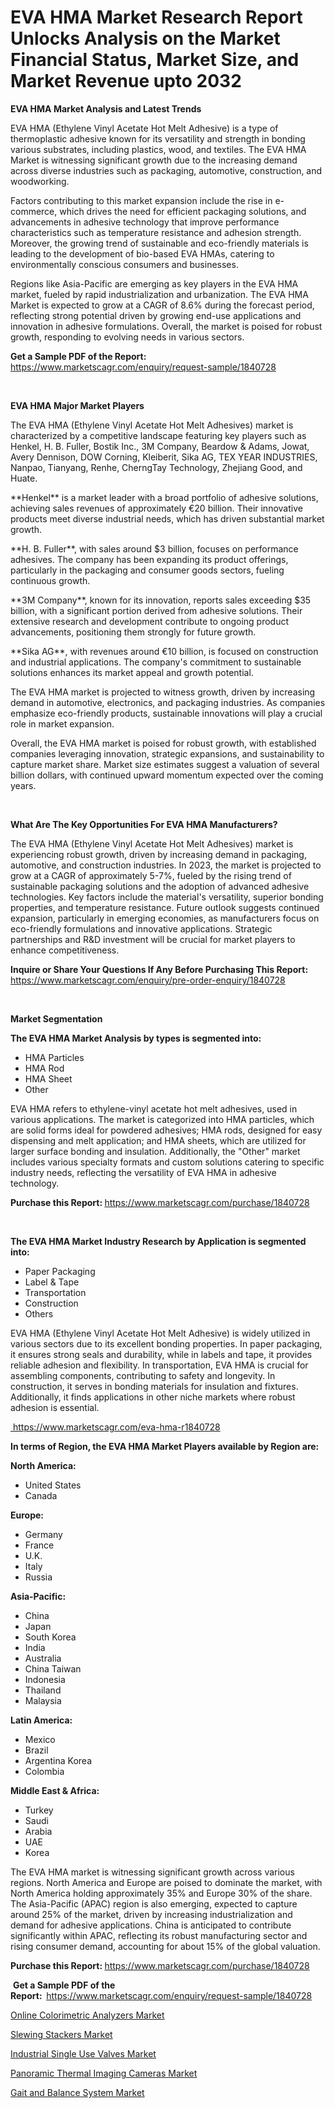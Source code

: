 <p><h1>EVA HMA Market Research Report Unlocks Analysis on the Market Financial Status, Market Size, and Market Revenue upto 2032</h1></p><p><strong>EVA HMA Market Analysis and Latest Trends</strong></p>
<p><p>EVA HMA (Ethylene Vinyl Acetate Hot Melt Adhesive) is a type of thermoplastic adhesive known for its versatility and strength in bonding various substrates, including plastics, wood, and textiles. The EVA HMA Market is witnessing significant growth due to the increasing demand across diverse industries such as packaging, automotive, construction, and woodworking. </p><p>Factors contributing to this market expansion include the rise in e-commerce, which drives the need for efficient packaging solutions, and advancements in adhesive technology that improve performance characteristics such as temperature resistance and adhesion strength. Moreover, the growing trend of sustainable and eco-friendly materials is leading to the development of bio-based EVA HMAs, catering to environmentally conscious consumers and businesses.</p><p>Regions like Asia-Pacific are emerging as key players in the EVA HMA market, fueled by rapid industrialization and urbanization. The EVA HMA Market is expected to grow at a CAGR of 8.6% during the forecast period, reflecting strong potential driven by growing end-use applications and innovation in adhesive formulations. Overall, the market is poised for robust growth, responding to evolving needs in various sectors.</p></p>
<p><strong>Get a Sample PDF of the Report:&nbsp;</strong> <a href="https://www.marketscagr.com/enquiry/request-sample/1840728?utm_campaign=2887&utm_medium=2&utm_source=Github&utm_content=ia&utm_term=03042025&utm_id=eva-hma">https://www.marketscagr.com/enquiry/request-sample/1840728</a></p>
<p>&nbsp;</p>
<p><strong>EVA HMA Major Market Players</strong></p>
<p><p>The EVA HMA (Ethylene Vinyl Acetate Hot Melt Adhesives) market is characterized by a competitive landscape featuring key players such as Henkel, H. B. Fuller, Bostik Inc., 3M Company, Beardow & Adams, Jowat, Avery Dennison, DOW Corning, Kleiberit, Sika AG, TEX YEAR INDUSTRIES, Nanpao, Tianyang, Renhe, CherngTay Technology, Zhejiang Good, and Huate.</p><p>**Henkel** is a market leader with a broad portfolio of adhesive solutions, achieving sales revenues of approximately €20 billion. Their innovative products meet diverse industrial needs, which has driven substantial market growth.</p><p>**H. B. Fuller**, with sales around $3 billion, focuses on performance adhesives. The company has been expanding its product offerings, particularly in the packaging and consumer goods sectors, fueling continuous growth.</p><p>**3M Company**, known for its innovation, reports sales exceeding $35 billion, with a significant portion derived from adhesive solutions. Their extensive research and development contribute to ongoing product advancements, positioning them strongly for future growth.</p><p>**Sika AG**, with revenues around €10 billion, is focused on construction and industrial applications. The company's commitment to sustainable solutions enhances its market appeal and growth potential.</p><p>The EVA HMA market is projected to witness growth, driven by increasing demand in automotive, electronics, and packaging industries. As companies emphasize eco-friendly products, sustainable innovations will play a crucial role in market expansion.</p><p>Overall, the EVA HMA market is poised for robust growth, with established companies leveraging innovation, strategic expansions, and sustainability to capture market share. Market size estimates suggest a valuation of several billion dollars, with continued upward momentum expected over the coming years.</p></p>
<p>&nbsp;</p>
<p><strong>What Are The Key Opportunities For EVA HMA Manufacturers?</strong></p>
<p><p>The EVA HMA (Ethylene Vinyl Acetate Hot Melt Adhesives) market is experiencing robust growth, driven by increasing demand in packaging, automotive, and construction industries. In 2023, the market is projected to grow at a CAGR of approximately 5-7%, fueled by the rising trend of sustainable packaging solutions and the adoption of advanced adhesive technologies. Key factors include the material's versatility, superior bonding properties, and temperature resistance. Future outlook suggests continued expansion, particularly in emerging economies, as manufacturers focus on eco-friendly formulations and innovative applications. Strategic partnerships and R&D investment will be crucial for market players to enhance competitiveness.</p></p>
<p><strong>Inquire or Share Your Questions If Any Before Purchasing This Report:</strong> <a href="https://www.marketscagr.com/enquiry/pre-order-enquiry/1840728?utm_campaign=2887&utm_medium=2&utm_source=Github&utm_content=ia&utm_term=03042025&utm_id=eva-hma">https://www.marketscagr.com/enquiry/pre-order-enquiry/1840728</a></p>
<p>&nbsp;</p>
<p><strong>Market Segmentation</strong></p>
<p><strong>The EVA HMA Market Analysis by types is segmented into:</strong></p>
<p><ul><li>HMA Particles</li><li>HMA Rod</li><li>HMA Sheet</li><li>Other</li></ul></p>
<p><p>EVA HMA refers to ethylene-vinyl acetate hot melt adhesives, used in various applications. The market is categorized into HMA particles, which are solid forms ideal for powdered adhesives; HMA rods, designed for easy dispensing and melt application; and HMA sheets, which are utilized for larger surface bonding and insulation. Additionally, the "Other" market includes various specialty formats and custom solutions catering to specific industry needs, reflecting the versatility of EVA HMA in adhesive technology.</p></p>
<p><strong>Purchase this Report:&nbsp;</strong><a href="https://www.marketscagr.com/purchase/1840728?utm_campaign=2887&utm_medium=2&utm_source=Github&utm_content=ia&utm_term=03042025&utm_id=eva-hma">https://www.marketscagr.com/purchase/1840728</a></p>
<p>&nbsp;</p>
<p><strong>The EVA HMA Market Industry Research by Application is segmented into:</strong></p>
<p><ul><li>Paper Packaging</li><li>Label & Tape</li><li>Transportation</li><li>Construction</li><li>Others</li></ul></p>
<p><p>EVA HMA (Ethylene Vinyl Acetate Hot Melt Adhesive) is widely utilized in various sectors due to its excellent bonding properties. In paper packaging, it ensures strong seals and durability, while in labels and tape, it provides reliable adhesion and flexibility. In transportation, EVA HMA is crucial for assembling components, contributing to safety and longevity. In construction, it serves in bonding materials for insulation and fixtures. Additionally, it finds applications in other niche markets where robust adhesion is essential.</p></p>
<p><a href="https://www.marketscagr.com/eva-hma-r1840728?utm_campaign=2887&utm_medium=2&utm_source=Github&utm_content=ia&utm_term=03042025&utm_id=eva-hma">&nbsp;https://www.marketscagr.com/eva-hma-r1840728</a></p>
<p><strong>In terms of Region, the EVA HMA Market Players available by Region are:</strong></p>
<p>
    <p> <strong> North America: </strong>
        <ul>
            <li>United States</li>
            <li>Canada</li>
        </ul>
        </p> 
    <p> <strong> Europe: </strong>
        <ul>
            <li>Germany</li>
            <li>France</li>
            <li>U.K.</li>
            <li>Italy</li>
            <li>Russia</li>
        </ul>
        </p> 
    <p> <strong> Asia-Pacific: </strong>
        <ul>
            <li>China</li>
            <li>Japan</li>
            <li>South Korea</li>
            <li>India</li>
            <li>Australia</li>
            <li>China Taiwan</li>
            <li>Indonesia</li>
            <li>Thailand</li>
            <li>Malaysia</li>
        </ul>
        </p> 
    <p> <strong> Latin America: </strong>
        <ul>
            <li>Mexico</li>
            <li>Brazil</li>
            <li>Argentina Korea</li>
            <li>Colombia</li>
        </ul>
        </p> 
    <p> <strong> Middle East & Africa: </strong>
        <ul>
            <li>Turkey</li>
            <li>Saudi</li>
            <li>Arabia</li>
            <li>UAE</li>
            <li>Korea</li>
        </ul>
    </p>
    </p>
<p><p>The EVA HMA market is witnessing significant growth across various regions. North America and Europe are poised to dominate the market, with North America holding approximately 35% and Europe 30% of the share. The Asia-Pacific (APAC) region is also emerging, expected to capture around 25% of the market, driven by increasing industrialization and demand for adhesive applications. China is anticipated to contribute significantly within APAC, reflecting its robust manufacturing sector and rising consumer demand, accounting for about 15% of the global valuation.</p></p>
<p><strong>Purchase this Report: </strong><a href="https://www.marketscagr.com/purchase/1840728?utm_campaign=2887&utm_medium=2&utm_source=Github&utm_content=ia&utm_term=03042025&utm_id=eva-hma">https://www.marketscagr.com/purchase/1840728</a></p>
<p>&nbsp;<strong>Get a Sample PDF of the Report:&nbsp;&nbsp;</strong><a href="https://www.marketscagr.com/enquiry/request-sample/1840728?utm_campaign=2887&utm_medium=2&utm_source=Github&utm_content=ia&utm_term=03042025&utm_id=eva-hma">https://www.marketscagr.com/enquiry/request-sample/1840728</a></p>
<p><strong></strong></p>
<p><p><a href="https://www.linkedin.com/pulse/revolutionizing-success-in-depth-review-theglobal-online-colorimetric-qyzcf?utm_campaign=2887&utm_medium=2&utm_source=Github&utm_content=ia&utm_term=03042025&utm_id=eva-hma">Online Colorimetric Analyzers Market</a></p><p><a href="https://www.linkedin.com/pulse/global-analysis-slewing-stackers-market-size-scope-2025-2032-csgef?utm_campaign=2887&utm_medium=2&utm_source=Github&utm_content=ia&utm_term=03042025&utm_id=eva-hma">Slewing Stackers Market</a></p><p><a href="https://www.linkedin.com/pulse/comprehensive-study-industrial-single-use-valves-market-share-ur8uf?utm_campaign=2887&utm_medium=2&utm_source=Github&utm_content=ia&utm_term=03042025&utm_id=eva-hma">Industrial Single Use Valves Market</a></p><p><a href="https://www.linkedin.com/pulse/essential-overview-panoramic-thermal-imaging-cameras-m8k6f?utm_campaign=2887&utm_medium=2&utm_source=Github&utm_content=ia&utm_term=03042025&utm_id=eva-hma">Panoramic Thermal Imaging Cameras Market</a></p><p><a href="https://www.linkedin.com/pulse/examining-market-drivers-gait-balance-system-expected-ap3pf?utm_campaign=2887&utm_medium=2&utm_source=Github&utm_content=ia&utm_term=03042025&utm_id=eva-hma">Gait and Balance System Market</a></p></p>